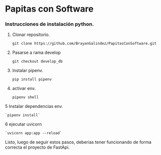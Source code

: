 
# Papitas con Software

### Instrucciones de instalación python.

1. Clonar repositorio.

	`git clone https://github.com/BrayanGalindez/PapitasConSoftware.git`

2. Pasarse a rama develop

	`git checkout develop_db`
3.  Instalar pipenv.

	`pip install pipenv`
	
4. activar env.

	`pipenv shell`
	
5 Instalar dependencias env.

	`pipenv install`
	
6 ejecutar uvicorn

	`uvicorn app:app --reload`

Listo, luego de seguir estos pasos, deberias tener funcionando de forma correcta el proyecto de FastApi.
